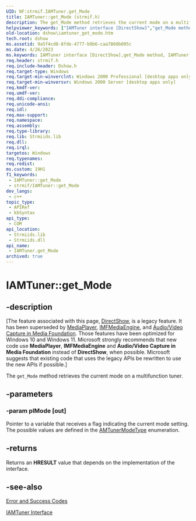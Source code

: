 ```yaml
---
UID: NF:strmif.IAMTuner.get_Mode
title: IAMTuner::get_Mode (strmif.h)
description: The get_Mode method retrieves the current mode on a multifunction tuner.
helpviewer_keywords: ["IAMTuner interface [DirectShow]","get_Mode method","IAMTuner.get_Mode","IAMTuner::get_Mode","IAMTunerget_Mode","dshow.iamtuner_get_mode","get_Mode","get_Mode method [DirectShow]","get_Mode method [DirectShow]","IAMTuner interface","strmif/IAMTuner::get_Mode"]
old-location: dshow\iamtuner_get_mode.htm
tech.root: dshow
ms.assetid: 9a5f4cd8-8fde-4777-b9b6-caa7860b005c
ms.date: 4/26/2023
ms.keywords: IAMTuner interface [DirectShow],get_Mode method, IAMTuner.get_Mode, IAMTuner::get_Mode, IAMTunerget_Mode, dshow.iamtuner_get_mode, get_Mode, get_Mode method [DirectShow], get_Mode method [DirectShow],IAMTuner interface, strmif/IAMTuner::get_Mode
req.header: strmif.h
req.include-header: Dshow.h
req.target-type: Windows
req.target-min-winverclnt: Windows 2000 Professional [desktop apps only]
req.target-min-winversvr: Windows 2000 Server [desktop apps only]
req.kmdf-ver: 
req.umdf-ver: 
req.ddi-compliance: 
req.unicode-ansi: 
req.idl: 
req.max-support: 
req.namespace: 
req.assembly: 
req.type-library: 
req.lib: Strmiids.lib
req.dll: 
req.irql: 
targetos: Windows
req.typenames: 
req.redist: 
ms.custom: 19H1
f1_keywords:
 - IAMTuner::get_Mode
 - strmif/IAMTuner::get_Mode
dev_langs:
 - c++
topic_type:
 - APIRef
 - kbSyntax
api_type:
 - COM
api_location:
 - Strmiids.lib
 - Strmiids.dll
api_name:
 - IAMTuner.get_Mode
archived: true
---
```


# IAMTuner::get_Mode


## -description

\[The feature associated with this page, [DirectShow](/windows/win32/directshow/directshow), is a legacy feature. It has been superseded by [MediaPlayer](/uwp/api/Windows.Media.Playback.MediaPlayer), [IMFMediaEngine](/windows/win32/api/mfmediaengine/nn-mfmediaengine-imfmediaengine), and [Audio/Video Capture in Media Foundation](/windows/win32/medfound/audio-video-capture-in-media-foundation). Those features have been optimized for Windows 10 and Windows 11. Microsoft strongly recommends that new code use **MediaPlayer**, **IMFMediaEngine** and **Audio/Video Capture in Media Foundation** instead of **DirectShow**, when possible. Microsoft suggests that existing code that uses the legacy APIs be rewritten to use the new APIs if possible.\]

The <code>get_Mode</code> method retrieves the current mode on a multifunction tuner.

## -parameters

### -param plMode [out]

Pointer to a variable that receives a flag indicating the current mode setting. The possible values are defined in the [AMTunerModeType](/windows/desktop/api/strmif/ne-strmif-amtunermodetype) enumeration.

## -returns

Returns an <b>HRESULT</b> value that depends on the implementation of the interface.

## -see-also

<a href="/windows/desktop/DirectShow/error-and-success-codes">Error and Success Codes</a>



<a href="/windows/desktop/api/strmif/nn-strmif-iamtuner">IAMTuner Interface</a>
